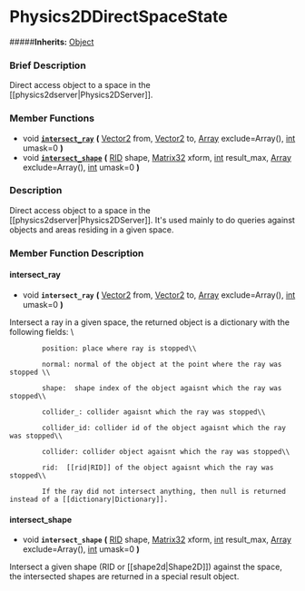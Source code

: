 #  Physics2DDirectSpaceState  
#####**Inherits:** [Object](class_object)

###  Brief Description  
Direct access object to a space in the [[physics2dserver|Physics2DServer]].

###  Member Functions 
  * void  **[`intersect_ray`](#intersect_ray)**  **(** [Vector2](class_vector2) from, [Vector2](class_vector2) to, [Array](class_array) exclude=Array(), [int](class_int) umask=0  **)**
  * void  **[`intersect_shape`](#intersect_shape)**  **(** [RID](class_rid) shape, [Matrix32](class_matrix32) xform, [int](class_int) result_max, [Array](class_array) exclude=Array(), [int](class_int) umask=0  **)**

###  Description  
Direct access object to a space in the [[physics2dserver|Physics2DServer]]. It's used mainly to do queries against objects and areas residing in a given space.

###  Member Function Description  

#### <a name="intersect_ray">intersect_ray</a>
  * void  **`intersect_ray`**  **(** [Vector2](class_vector2) from, [Vector2](class_vector2) to, [Array](class_array) exclude=Array(), [int](class_int) umask=0  **)**

Intersect a ray in a given space, the returned object is a dictionary with the following fields: \\

			position: place where ray is stopped\\

			normal: normal of the object at the point where the ray was stopped \\

			shape:  shape index of the object agaisnt which the ray was stopped\\

			collider_: collider agaisnt which the ray was stopped\\

			collider_id: collider id of the object agaisnt which the ray was stopped\\

			collider: collider object agaisnt which the ray was stopped\\

			rid:  [[rid|RID]] of the object agaisnt which the ray was stopped\\

			If the ray did not intersect anything, then null is returned instead of a [[dictionary|Dictionary]].

#### <a name="intersect_shape">intersect_shape</a>
  * void  **`intersect_shape`**  **(** [RID](class_rid) shape, [Matrix32](class_matrix32) xform, [int](class_int) result_max, [Array](class_array) exclude=Array(), [int](class_int) umask=0  **)**

Intersect a given shape (RID or [[shape2d|Shape2D]]) against the space, the intersected shapes are returned in a special result object.
